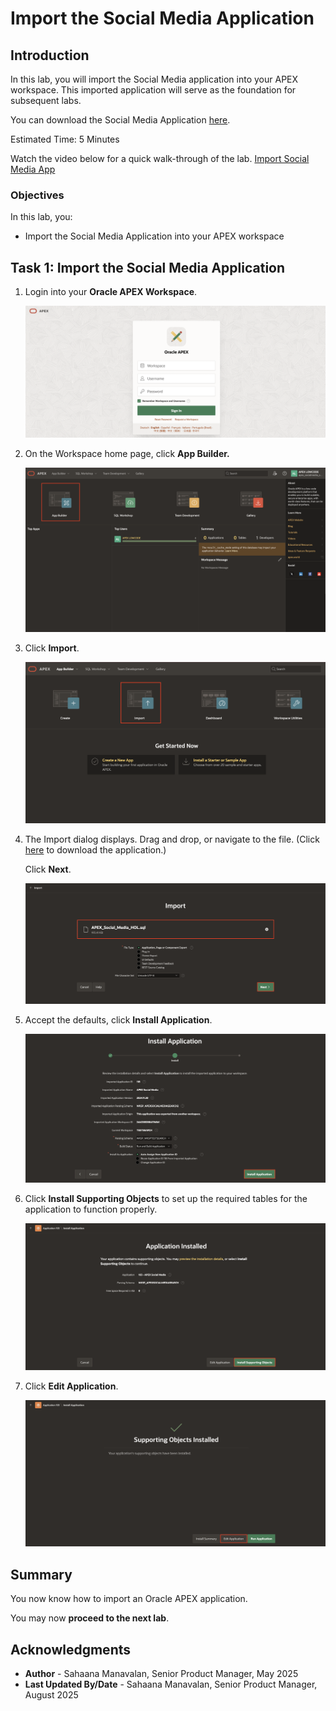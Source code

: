# Import the Social Media Application

## Introduction

In this lab, you will import the Social Media application into your APEX workspace. This imported application will serve as the foundation for subsequent labs.

You can download the Social Media Application [here](https://c4u04.objectstorage.us-ashburn-1.oci.customer-oci.com/p/EcTjWk2IuZPZeNnD_fYMcgUhdNDIDA6rt9gaFj_WZMiL7VvxPBNMY60837hu5hga/n/c4u04/b/livelabsfiles/o/labfiles/APEX_Social_Media_HOL.sql).

Estimated Time: 5 Minutes

Watch the video below for a quick walk-through of the lab.
[Import Social Media App](videohub:1_8x5tzjbo)

### Objectives

In this lab, you:

- Import the Social Media Application into your APEX workspace

## Task 1: Import the Social Media Application

1. Login into your **Oracle APEX Workspace**.

   ![Login into your APEX account](images/apex-login.png " ")

2. On the Workspace home page, click **App Builder.**

    ![Click App Builder](images/homepage_app.png " ")

3. Click **Import**.

    ![Click Import](images/click-import.png " ")
4. The Import dialog displays. Drag and drop, or navigate to the file. (Click [here](https://c4u04.objectstorage.us-ashburn-1.oci.customer-oci.com/p/EcTjWk2IuZPZeNnD_fYMcgUhdNDIDA6rt9gaFj_WZMiL7VvxPBNMY60837hu5hga/n/c4u04/b/livelabsfiles/o/labfiles/APEX_Social_Media_HOL.sql) to download the application.)

    Click **Next**.

    ![Click Import](images/import1.png " ")

5. Accept the defaults, click **Install Application**.

    ![Click Import](images/install_page.png " ")
6. Click **Install Supporting Objects** to set up the required tables for the application to function properly.

    ![Click Import](images/install_page2.png " ")

7. Click **Edit Application**.

   ![Click Import](images/install_page3.png " ")

## Summary

You now know how to import an Oracle APEX application.

You may now **proceed to the next lab**.

## Acknowledgments

- **Author** - Sahaana Manavalan, Senior Product Manager, May 2025
- **Last Updated By/Date** - Sahaana Manavalan, Senior Product Manager, August 2025
